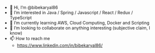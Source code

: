 - 👋 Hi, I’m @bibekaryal86
- 👀 I’m interested in Java / Spring / Javascript / React / Redux / TypeScript
- 🌱 I’m currently learning AWS, Cloud Computing, Docker and Scripting
- 💞️ I’m looking to collaborate on anything interesting (subjective claim, I know)
- 📫 How to reach me 
     - https://www.linkedin.com/in/bibekaryal86/

<!---
bibekaryal86/bibekaryal86 is a ✨ special ✨ repository because its `README.md` (this file) appears on your GitHub profile.
You can click the Preview link to take a look at your changes.
--->
